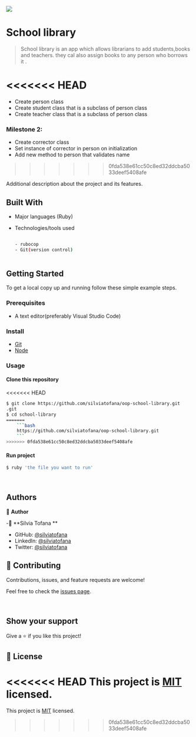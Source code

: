 
![](https://img.shields.io/badge/school-library-blue)

# School library
>School library is an app which allows librarians to add students,books and teachers. they cal also assign books to any person who borrows it .


<<<<<<< HEAD
=======
- Create person class
- Create student class that is a subclass of person class
- Create teacher class that is a subclass of person class

### Milestone 2:

- Create corrector class
- Set instance of corrector in person on initialization
- Add new method to person that validates name
>>>>>>> 0fda538e61cc50c8ed32ddcba5033deef5408afe




Additional description about the project and its features.
## Built With

- Major languages (Ruby)
- Technologies/tools used 

  
  ``` bash
 
  - rubocop
  - Git(version control)
 

  ```


## Getting Started

To get a local copy up and running follow these simple example steps.

### Prerequisites
 - A text editor(preferably Visual Studio Code)
### Install
  -  [Git](https://git-scm.com/downloads)
  -  [Node](https://nodejs.org/en/download/)
### Usage
#### Clone this repository

<<<<<<< HEAD
```bash
$ git clone https://github.com/silviatofana/oop-school-library.git
.git
$ cd school-library
=======
    ```bash
    https://github.com/silviatofana/oop-school-library.git
    ```
>>>>>>> 0fda538e61cc50c8ed32ddcba5033deef5408afe

```
#### Run project

```bash
$ ruby 'the file you want to run'
```

  <br>




## Authors

👤 **Author**

-👤 **Silvia Tofana **

- GitHub: [@silviatofana](https://github.com/silviatofana)
- LinkedIn: [@silviatofana](www.linkedin.com/in/silvia-tofana-10b852186)
- Twitter: [@silviatofana](https://twitter.com/SilviaTofana)

## 🤝 Contributing

Contributions, issues, and feature requests are welcome!

Feel free to check the [issues page](https://github.com/mugishasam123/school-library/issues).

<br>

## Show your support

Give a ⭐️ if you like this project!

## 📝 License

<<<<<<< HEAD
This project is [MIT](https://opensource.org/licenses/MIT) licensed.
=======
This project is [MIT](./MIT.md) licensed.
>>>>>>> 0fda538e61cc50c8ed32ddcba5033deef5408afe
